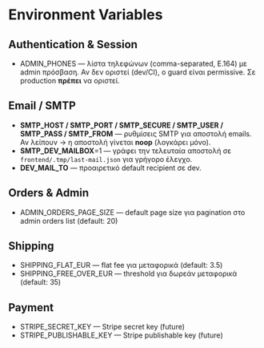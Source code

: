 # Environment Variables

## Authentication & Session

- ADMIN_PHONES — λίστα τηλεφώνων (comma-separated, E.164) με admin πρόσβαση.
  Αν δεν οριστεί (dev/CI), ο guard είναι permissive. Σε production **πρέπει** να οριστεί.

## Email / SMTP

- **SMTP_HOST / SMTP_PORT / SMTP_SECURE / SMTP_USER / SMTP_PASS / SMTP_FROM** — ρυθμίσεις SMTP για αποστολή emails.
  Αν λείπουν → η αποστολή γίνεται **noop** (λογκάρει μόνο).
- **SMTP_DEV_MAILBOX**=1 — γράφει την τελευταία αποστολή σε `frontend/.tmp/last-mail.json` για γρήγορο έλεγχο.
- **DEV_MAIL_TO** — προαιρετικό default recipient σε dev.

## Orders & Admin

- ADMIN_ORDERS_PAGE_SIZE — default page size για pagination στο admin orders list (default: 20)

## Shipping

- SHIPPING_FLAT_EUR — flat fee για μεταφορικά (default: 3.5)
- SHIPPING_FREE_OVER_EUR — threshold για δωρεάν μεταφορικά (default: 35)

## Payment

- STRIPE_SECRET_KEY — Stripe secret key (future)
- STRIPE_PUBLISHABLE_KEY — Stripe publishable key (future)
